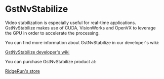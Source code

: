 # GstNvStabilize

Video stabilization is especially useful for real-time applications. GstNvStabilize makes use of CUDA, VisionWorks and OpenVX to leverage the GPU in order to accelerate the processing.

You can find more information about GstNvStabilize in our developer's wiki:

[GstNvStabilize developer's wiki](https://developer.ridgerun.com/wiki/index.php/GStreamer_Video_Stabilizer_for_NVIDIA_Jetson_Boards)

You can purchase GstNvStabilize product at:

[RidgeRun's store](https://shop.ridgerun.com/products/gstnvstabilize)